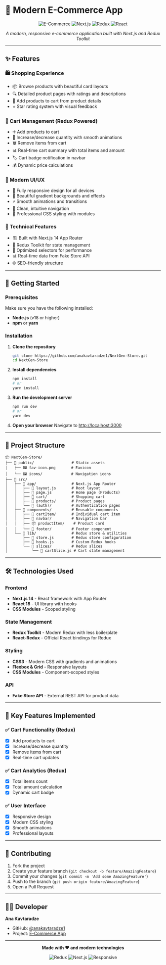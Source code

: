 # 🛒 Modern E-Commerce App

<div align="center">

![E-Commerce](https://img.shields.io/badge/Modern-E--Commerce-blue?style=for-the-badge&logo=shopping-cart)
![Next.js](https://img.shields.io/badge/Next.js-14-black?style=for-the-badge&logo=next.js)
![Redux](https://img.shields.io/badge/Redux%20Toolkit-purple?style=for-the-badge&logo=redux)
![React](https://img.shields.io/badge/React-18-blue?style=for-the-badge&logo=react)

_A modern, responsive e-commerce application built with Next.js and Redux Toolkit_

</div>

---

## ✨ Features

### 🛍️ **Shopping Experience**

- 📦 Browse products with beautiful card layouts
- 🔍 Detailed product pages with ratings and descriptions
- 🛒 Add products to cart from product details
- ⭐ Star rating system with visual feedback

### 🛒 **Cart Management** (Redux Powered)

- ➕ Add products to cart
- 🔢 Increase/decrease quantity with smooth animations
- 🗑️ Remove items from cart
- 📊 Real-time cart summary with total items and amount
- 🏷️ Cart badge notification in navbar
- 💰 Dynamic price calculations

### 🎨 **Modern UI/UX**

- 📱 Fully responsive design for all devices
- 🌈 Beautiful gradient backgrounds and effects
- ⚡ Smooth animations and transitions
- 🎯 Clean, intuitive navigation
- 🎨 Professional CSS styling with modules

### 🔧 **Technical Features**

- 🏗️ Built with Next.js 14 App Router
- 🔄 Redux Toolkit for state management
- 🎯 Optimized selectors for performance
- 📊 Real-time data from Fake Store API
- 🌐 SEO-friendly structure

---

## 🚀 Getting Started

### Prerequisites

Make sure you have the following installed:

- **Node.js** (v18 or higher)
- **npm** or **yarn**

### Installation

1. **Clone the repository**

   ```bash
   git clone https://github.com/anakavtaradze1/NextGen-Store.git
   cd NextGen-Store
   ```

2. **Install dependencies**

   ```bash
   npm install
   # or
   yarn install
   ```

3. **Run the development server**

   ```bash
   npm run dev
   # or
   yarn dev
   ```

4. **Open your browser**
   Navigate to [http://localhost:3000](http://localhost:3000)

---

## 📁 Project Structure

```
📦 NextGen-Store/
├── 📁 public/                 # Static assets
│   ├── 🖼️ fav-icon.png       # Favicon
│   └── 🖼️ icons/             # Navigation icons
├── 📁 src/
│   ├── 📁 app/                # Next.js App Router
│   │   ├── 📄 layout.js       # Root layout
│   │   ├── 📄 page.js         # Home page (Products)
│   │   ├── 📁 cart/           # Shopping cart
│   │   ├── 📁 products/       # Product pages
│   │   └── 📁 (auth)/         # Authentication pages
│   ├── 📁 components/         # Reusable components
│   │   ├── 🛒 cartItem/       # Individual cart item
│   │   ├── 🧭 navbar/         # Navigation bar
│   │   ├── 📦 productItem/    # Product card
│   │   └── 🦶 footer/         # Footer component
│   └── 📁 lib/                # Redux store & utilities
│       ├── 📄 store.js        # Redux store configuration
│       ├── 📄 hooks.js        # Custom Redux hooks
│       └── 📁 slices/         # Redux slices
│           └── 🛒 cartSlice.js # Cart state management
```

---

## 🛠️ Technologies Used

### Frontend

- **Next.js 14** - React framework with App Router
- **React 18** - UI library with hooks
- **CSS Modules** - Scoped styling

### State Management

- **Redux Toolkit** - Modern Redux with less boilerplate
- **React-Redux** - Official React bindings for Redux

### Styling

- **CSS3** - Modern CSS with gradients and animations
- **Flexbox & Grid** - Responsive layouts
- **CSS Modules** - Component-scoped styles

### API

- **Fake Store API** - External REST API for product data

---


## 🎯 Key Features Implemented

### ✅ Cart Functionality (Redux)

- [x] Add products to cart
- [x] Increase/decrease quantity
- [x] Remove items from cart
- [x] Real-time cart updates

### ✅ Cart Analytics (Redux)

- [x] Total items count
- [x] Total amount calculation
- [x] Dynamic cart badge

### ✅ User Interface

- [x] Responsive design
- [x] Modern CSS styling
- [x] Smooth animations
- [x] Professional layouts

---


## 🤝 Contributing

1. Fork the project
2. Create your feature branch (`git checkout -b feature/AmazingFeature`)
3. Commit your changes (`git commit -m 'Add some AmazingFeature'`)
4. Push to the branch (`git push origin feature/AmazingFeature`)
5. Open a Pull Request

---


## 👨‍💻 Developer

**Ana Kavtaradze**

- GitHub: [@anakavtaradze1](https://github.com/anakavtaradze1)
- Project: [E-Commerce App](https://github.com/anakavtaradze1/NextGen-Store)

---

<div align="center">

**Made with ❤️ and modern technologies**

![Redux](https://img.shields.io/badge/State%20Management-Redux%20Toolkit-purple?style=flat-square&logo=redux)
![Next.js](https://img.shields.io/badge/Framework-Next.js-black?style=flat-square&logo=next.js)
![Responsive](https://img.shields.io/badge/Design-Responsive-green?style=flat-square&logo=css3)

</div>

